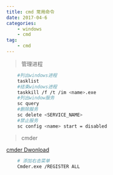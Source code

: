 ```yaml
---
title: cmd 常用命令
date: 2017-04-6
categories:
    - windows
    - cmd
tag:
    - cmd
---
```

<!--more-->

> 管理进程

```bash
	#列出windows进程
	tasklist
	#结束windows进程
	taskkill /f /t /im <name>.exe
	#列出window服务
	sc query
	#删除服务
	sc delete <SERVICE_NAME>
    #禁止服务
    sc config <name> start = disabled
```

> cmder

[cmder Dwonload](https://github.com/cmderdev/cmder/releases)

```bash
    # 添加右击菜单
    Cmder.exe /REGISTER ALL
```
